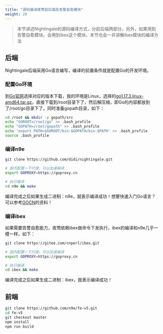 ```yaml
---
title: "源码编译夜莺前后端及告警自愈模块"
weight: 20
---
```


> 本节讲述Nightingale的源码编译方式，分前后端两部分。另外，如果用到告警自愈模块，会用到ibex这个模块，本节也会一并讲解ibex模块的编译方法

## 后端

Nightingale后端采用Go语言编写，编译的前置条件就是配置Go的开发环境。

### 配置Go环境

到[Go官网](https://golang.google.cn/dl/)选择对应的版本下载，我的环境是Linux，选择的[go1.17.3.linux-amd64.tar.gz](https://s3-gz01.didistatic.com/n9e-pub/tgz/go1.17.3.linux-amd64.tar.gz)，直接下载到/root目录下了，然后解压缩，即Go的内容都放到了/root/go目录下了。同时准备gopath目录，如下：

```bash
cd /root && mkdir -p gopath/src
echo "GOROOT=/root/go" >> .bash_profile
echo "GOPATH=/root/gopath" >> .bash_profile
echo 'export PATH=$GOROOT/bin:$GOPATH/bin:$PATH' >> .bash_profile
source .bash_profile
```

### 编译n9e

```bash
git clone https://github.com/didi/nightingale.git

# 国内配置一下代理，可以加速编译
export GOPROXY=https://goproxy.cn

# 执行编译
cd n9e && make
```

编译完成之后如果生成二进制：n9e，就表示编译成功！想要快速入门Go语言？可以参考[GOCN](https://gocn.vip/wiki)的资料！

### 编译ibex

如果需要告警自愈能力，夜莺依赖ibex做命令下发执行，ibex的编译和n9e几乎一模一样，如下：

```bash
git clone https://gitee.com/cnperl/ibex.git

# 国内配置一下代理，可以加速编译
export GOPROXY=https://goproxy.cn

# 执行编译
cd ibex && make
```

编译完成之后如果生成二进制：ibex，就表示编译成功！


## 前端

```bash
git clone https://github.com/n9e/fe-v5.git
cd fe-v5
git checkout master
npm install
npm run build
```

